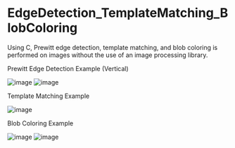 # EdgeDetection_TemplateMatching_BlobColoring

Using C, Prewitt edge detection, template matching, and blob coloring is performed on images without the use of an image processing library.

Prewitt Edge Detection Example (Vertical)

![image](https://user-images.githubusercontent.com/103330462/204688140-7f859a62-6f44-4c4f-bfa4-3f4a8a6fd352.png)
![image](https://user-images.githubusercontent.com/103330462/204688202-25aef069-c7b8-4ffa-8f37-ec101279acf7.png)

Template Matching Example

![image](https://user-images.githubusercontent.com/103330462/204688348-6156036d-4655-4f3e-868a-f067856cc1ca.png)

Blob Coloring Example

![image](https://user-images.githubusercontent.com/103330462/204688684-6d62ed52-d94d-4f82-8c1c-b3cbe8b18cad.png)
![image](https://user-images.githubusercontent.com/103330462/204688840-b448ce3a-7d24-40ae-901c-bcd0437b845c.png)

